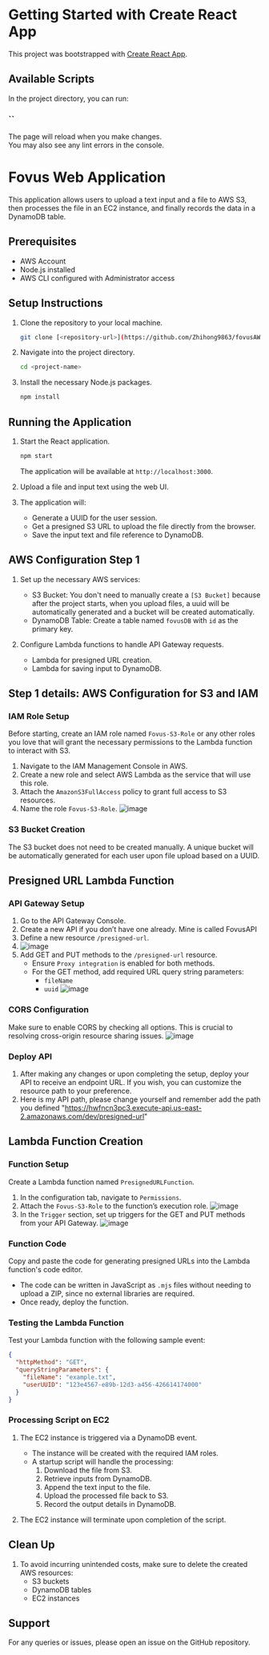 # Getting Started with Create React App

This project was bootstrapped with [Create React App](https://github.com/facebook/create-react-app).

## Available Scripts

In the project directory, you can run:

### ``



The page will reload when you make changes.\
You may also see any lint errors in the console.


# Fovus Web Application

This application allows users to upload a text input and a file to AWS S3, then processes the file in an EC2 instance, and finally records the data in a DynamoDB table.

## Prerequisites

- AWS Account
- Node.js installed
- AWS CLI configured with Administrator access

## Setup Instructions

1. Clone the repository to your local machine.
   ```bash
   git clone [<repository-url>](https://github.com/Zhihong9863/fovusAWS.git)
   ```
2. Navigate into the project directory.
   ```bash
   cd <project-name>
   ```
3. Install the necessary Node.js packages.
   ```bash
   npm install
   ```

## Running the Application

1. Start the React application.
   ```bash
   npm start
   ```
   The application will be available at `http://localhost:3000`.

2. Upload a file and input text using the web UI.

3. The application will:
   - Generate a UUID for the user session.
   - Get a presigned S3 URL to upload the file directly from the browser.
   - Save the input text and file reference to DynamoDB.

## AWS Configuration Step 1

1. Set up the necessary AWS services:
   - S3 Bucket: You don't need to manually create a `[S3 Bucket]` because after the project starts, when you upload files, a uuid will be automatically generated and a bucket will be created automatically.
   - DynamoDB Table: Create a table named `fovusDB` with `id` as the primary key.

2. Configure Lambda functions to handle API Gateway requests.
   - Lambda for presigned URL creation.
   - Lambda for saving input to DynamoDB.

## Step 1 details: AWS Configuration for S3 and IAM

### IAM Role Setup
Before starting, create an IAM role named `Fovus-S3-Role` or any other roles you love that will grant the necessary permissions to the Lambda function to interact with S3.

1. Navigate to the IAM Management Console in AWS.
2. Create a new role and select AWS Lambda as the service that will use this role.
3. Attach the `AmazonS3FullAccess` policy to grant full access to S3 resources.
4. Name the role `Fovus-S3-Role`.
![image](https://github.com/Zhihong9863/fovusAWS/assets/129224800/69622dba-dcdc-43fd-a941-9b719d13e361)


### S3 Bucket Creation
The S3 bucket does not need to be created manually. A unique bucket will be automatically generated for each user upon file upload based on a UUID.

## Presigned URL Lambda Function

### API Gateway Setup
1. Go to the API Gateway Console.
2. Create a new API if you don’t have one already. Mine is called FovusAPI
3. Define a new resource `/presigned-url`.
4. ![image](https://github.com/Zhihong9863/fovusAWS/assets/129224800/1aaa09ed-b085-4499-a79d-2d474a69620b)
5. Add GET and PUT methods to the `/presigned-url` resource.
   - Ensure `Proxy integration` is enabled for both methods.
   - For the GET method, add required URL query string parameters:
     - `fileName`
     - `uuid`
![image](https://github.com/Zhihong9863/fovusAWS/assets/129224800/d84102c8-fc45-4fd7-9036-21791227be88)

### CORS Configuration
Make sure to enable CORS by checking all options. This is crucial to resolving cross-origin resource sharing issues.
![image](https://github.com/Zhihong9863/fovusAWS/assets/129224800/0adfb6c4-e428-436f-82c6-5123ef246909)

### Deploy API
1. After making any changes or upon completing the setup, deploy your API to receive an endpoint URL. If you wish, you can customize the resource path to your preference.
2. Here is my API path, please change yourself and remember add the path you defined "https://hwfncn3pc3.execute-api.us-east-2.amazonaws.com/dev/presigned-url"

## Lambda Function Creation

### Function Setup
Create a Lambda function named `PresignedURLFunction`.

1. In the configuration tab, navigate to `Permissions`.
2. Attach the `Fovus-S3-Role` to the function’s execution role.
![image](https://github.com/Zhihong9863/fovusAWS/assets/129224800/47e3cb6c-17a1-4348-99fa-0593ea4b46af)
3. In the `Trigger` section, set up triggers for the GET and PUT methods from your API Gateway.
![image](https://github.com/Zhihong9863/fovusAWS/assets/129224800/2e55e00b-c9d5-46ba-b7eb-5f4bafa41e4b)


### Function Code
Copy and paste the code for generating presigned URLs into the Lambda function's code editor.

- The code can be written in JavaScript as `.mjs` files without needing to upload a ZIP, since no external libraries are required.
- Once ready, deploy the function.

### Testing the Lambda Function
Test your Lambda function with the following sample event:

```json
{
  "httpMethod": "GET",
  "queryStringParameters": {
    "fileName": "example.txt",
    "userUUID": "123e4567-e89b-12d3-a456-426614174000"
  }
}
```

### Processing Script on EC2

1. The EC2 instance is triggered via a DynamoDB event.
   - The instance will be created with the required IAM roles.
   - A startup script will handle the processing:
     1. Download the file from S3.
     2. Retrieve inputs from DynamoDB.
     3. Append the text input to the file.
     4. Upload the processed file back to S3.
     5. Record the output details in DynamoDB.

2. The EC2 instance will terminate upon completion of the script.

## Clean Up

1. To avoid incurring unintended costs, make sure to delete the created AWS resources:
   - S3 buckets
   - DynamoDB tables
   - EC2 instances

## Support

For any queries or issues, please open an issue on the GitHub repository.

